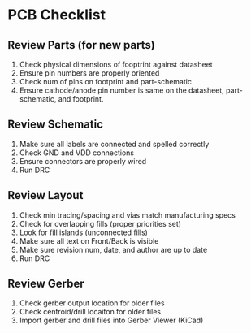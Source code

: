 # PCB Checklist

## Review Parts (for new parts)
1. Check physical dimensions of fooptrint against datasheet 
2. Ensure pin numbers are properly oriented
3. Check num of pins on footprint and part-schematic
4. Ensure cathode/anode pin number is same on the datasheet, part-schematic, and footprint.

## Review Schematic
1. Make sure all labels are connected and spelled correctly
2. Check GND and VDD connections
3. Ensure connectors are properly wired
3. Run DRC

## Review Layout
1. Check min tracing/spacing and vias match manufacturing specs
2. Check for overlapping fills (proper priorities set)
3. Look for fill islands (unconnected fills)
4. Make sure all text on Front/Back is visible
5. Make sure revision num, date, and author are up to date
6. Run DRC

## Review Gerber
1. Check gerber output location for older files
2. Check centroid/drill locaiton for older files
3. Import gerber and drill files into Gerber Viewer (KiCad)
